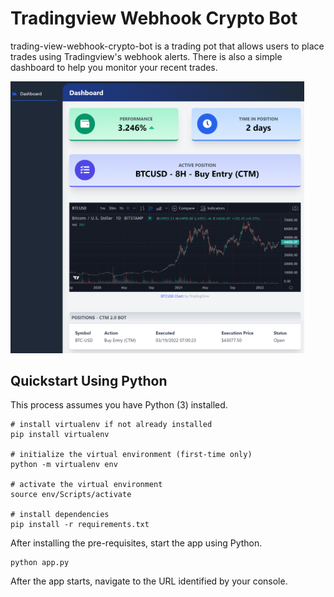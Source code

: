 # Tradingview Webhook Crypto Bot

trading-view-webhook-crypto-bot is a trading pot that allows users to place trades using Tradingview's webhook alerts. 
There is also a simple dashboard to help you monitor your recent trades.

<img src="img/preview.PNG" alt="preview" width="470"/>

## Quickstart Using Python

This process assumes you have Python (3) installed.

```
# install virtualenv if not already installed
pip install virtualenv

# initialize the virtual environment (first-time only)
python -m virtualenv env

# activate the virtual environment
source env/Scripts/activate

# install dependencies
pip install -r requirements.txt
```

After installing the pre-requisites, start the app using Python.

```
python app.py
```

After the app starts, navigate to the URL identified by your console.
